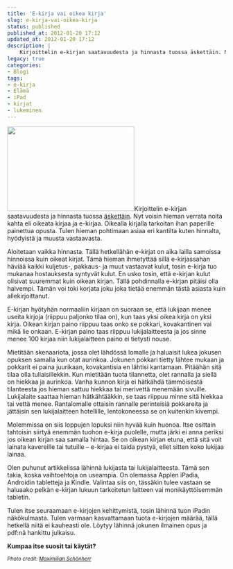 ```yaml
---
title: 'E-kirja vai oikea kirja'
slug: e-kirja-vai-oikea-kirja
status: published
published_at: 2012-01-20 17:12
updated_at: 2012-01-20 17:12
description: |
    Kirjoittelin e-kirjan saatavuudesta ja hinnasta tuossa äskettäin. Nyt voisin hieman verrata noita kahta eli oikeata kirjaa ja e-kirjaa. Oikealla kirjalla tarkoitan ihan paperille painettua opusta. Tulen hieman pohtimaan asiaa eri kantilta kuten hinnalta, hyödyistä ja muusta vastaavasta. Aloitetaan vaikka hinnasta. Tällä hetkellähän e-kirjat on aika lailla samoissa hinnoissa kuin oikeat kirjat. Tämä hieman ihmetyttää sillä… Jatka lukemista E-kirja vai oikea kirja
legacy: true
categories:
- Blogi
tags:
- e-kirja
- Elämä
- iPad
- kirjat
- lukeminen
---
```


<p><img loading="lazy" decoding="async" class="alignright  wp-image-2623" title="E-book" src="https://cdn.markokaartinen.net/uploads/2012/01/EBook_between_paper_books-610x406.jpg" alt="" width="293" height="195" />Kirjoittelin e-kirjan saatavuudesta ja hinnasta tuossa <a title="E-kirjat, mistähän pirusta?" href="https://markokaartinen.net/e-kirjat-mistahan-pirusta/">äskettäin</a>. Nyt voisin hieman verrata noita kahta eli oikeata kirjaa ja e-kirjaa. Oikealla kirjalla tarkoitan ihan paperille painettua opusta. Tulen hieman pohtimaan asiaa eri kantilta kuten hinnalta, hyödyistä ja muusta vastaavasta.</p>
<p>Aloitetaan vaikka hinnasta. Tällä hetkellähän e-kirjat on aika lailla samoissa hinnoissa kuin oikeat kirjat. Tämä hieman ihmetyttää sillä e-kirjassahan häviää kaikki kuljetus-, pakkaus- ja muut vastaavat kulut, tosin e-kirja tuo mukanaa hostauksesta syntyvät kulut. En usko tosin, että e-kirjan kulut olisivat suuremmat kuin oikean kirjan. Tällä pohdinnalla e-kirjan pitäisi olla halvempi. Tämän voi toki korjata joku joka tietää enemmän tästä asiasta kuin allekirjoittanut.</p>
<p>E-kirjan hyötyhän normaaliin kirjaan on suoraan se, että lukijaan menee useita kirjoja (riippuu paljonko tilaa on), kun taas yksi oikea kirja on yksi kirja. Oikean kirjan paino riippuu taas onko se pokkari, kovakantinen vai mikä lie onkaan. E-kirjan paino taas riippuu lukijalaitteesta ja jos sinne menee 100 kirjaa niin lukijalaitteen paino ei tietysti nouse.</p>
<p>Mietitään skenaariota, jossa olet lähdössä lomalle ja haluaisit lukea jokusen opuksen samalla kun otat aurinkoa. Jokunen pokkari tietty lähtee mukaan ja pokkarit ei paina juurikaan, kovakantisia en lähtisi kantamaan. Pitäähän sitä tilaa olla tuliaisillekkin. Kun mietitään tuota tilannetta, olet rannalla ja siellä on hiekkaa ja aurinkoa. Vanha kunnon kirja ei hätkähdä tämmöisestä tilanteesta jos hieman sattuu hiekkaa tai merivettä menemään sivuille. Lukijalaite saattaa hieman hätkähtääkkin, se taas riippuu minne sitä hiekkaa tai vettä menee. Rantalomalle ottaisin rannalle perinteisiä pokkareita ja jättäisin sen lukijalaitteen hotellille, lentokoneessa se on kuitenkin kivempi.</p>
<p>Molemmissa on siis loppujen lopuksi niin hyvää kuin huonoa. Itse osittain tahtoisin siirtyä enemmän tuohon e-kirja puolelle, mutta järki ei anna periksi jos oikean kirjan saa samalla hintaa. Se on oikean kirjan etuna, että sitä voit lainata kavereille tai tutuille &#8211; e-kirjaa ei taida pystyä, ellet sitten koko lukijaa lainaa.</p>
<p>Olen puhunut artikkelissa lähinnä lukijasta tai lukijalaitteesta. Tämä sen takia, koska vaihtoehtoja on useampia. On olemassa Applen iPadia, Androidin tabletteja ja Kindle. Valintaa siis on, tässäkin tulee vastaan se haluaako pelkän e-kirjan lukuun tarkoitetun laitteen vai monikäyttöisemmän tabletin.</p>
<p>Tulen itse seuraamaan e-kirjojen kehittymistä, tosin lähinnä tuon iPadin näkökulmasta. Tulen varmaan kasvattamaan tuota e-kirjojen määrää, tällä hetkellä niitä ei kauheasti ole. Löytyy lähinnä jokunen ilmainen opus ja pdf:nä hankittu julkaisu.</p>
<p><strong>Kumpaa itse suosit tai käytät? </strong></p>
<p><em><small>Photo credit: <a href="http://en.wikipedia.org/wiki/File:EBook_between_paper_books.jpg" target="_blank">Maximilian Schönherr</a></small></em></p>